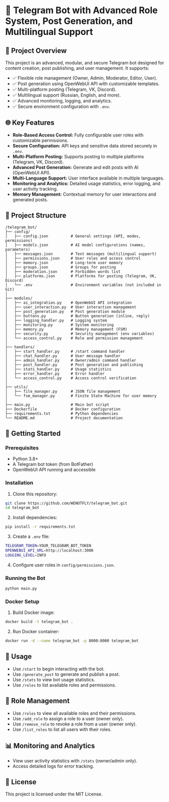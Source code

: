 
# 🚀 Telegram Bot with Advanced Role System, Post Generation, and Multilingual Support

## 📌 Project Overview
This project is an advanced, modular, and secure Telegram bot designed for content creation, post publishing, and user management. It supports:

- ✅ Flexible role management (Owner, Admin, Moderator, Editor, User).
- ✅ Post generation using OpenWebUI API with customizable templates.
- ✅ Multi-platform posting (Telegram, VK, Discord).
- ✅ Multilingual support (Russian, English, and more).
- ✅ Advanced monitoring, logging, and analytics.
- ✅ Secure environment configuration with `.env`.


## 🌐 Key Features
- **Role-Based Access Control:** Fully configurable user roles with customizable permissions.
- **Secure Configuration:** API keys and sensitive data stored securely in `.env`.
- **Multi-Platform Posting:** Supports posting to multiple platforms (Telegram, VK, Discord).
- **Advanced Post Generation:** Generate and edit posts with AI (OpenWebUI API).
- **Multi-Language Support:** User interface available in multiple languages.
- **Monitoring and Analytics:** Detailed usage statistics, error logging, and user activity tracking.
- **Memory Management:** Contextual memory for user interactions and generated posts.

## 📁 Project Structure
```
/telegram_bot/
├── config/
│   ├── config.json          # General settings (API, modes, permissions)
│   ├── models.json          # AI model configurations (names, parameters)
│   ├── messages.json        # Text messages (multilingual support)
│   ├── permissions.json     # User roles and access control
│   ├── memory.json          # Long-term user memory
│   ├── groups.json          # Groups for posting
│   ├── moderation.json      # Forbidden words list
│   ├── platforms.json       # Platforms for posting (Telegram, VK, Discord)
│   └── .env                 # Environment variables (not included in Git)
│
├── modules/
│   ├── ai_integration.py    # OpenWebUI API integration
│   ├── user_interaction.py  # User interaction management
│   ├── post_generation.py   # Post generation module
│   ├── buttons.py           # Button generation (inline, reply)
│   ├── logging_handler.py   # Logging system
│   ├── monitoring.py        # System monitoring
│   ├── memory.py            # Memory management (FSM)
│   ├── security.py          # Security management (env variables)
│   └── access_control.py    # Role and permission management
│
├── handlers/
│   ├── start_handler.py     # /start command handler
│   ├── chat_handler.py      # User message handler
│   ├── admin_handler.py     # Owner/admin command handler
│   ├── post_handler.py      # Post generation and publishing
│   ├── stats_handler.py     # Usage statistics
│   ├── error_handler.py     # Error handler
│   └── access_control.py    # Access control verification
│
├── utils/
│   ├── file_manager.py      # JSON file management
│   └── fsm_manager.py       # Finite State Machine for user memory
│
├── main.py                  # Main bot script
├── Dockerfile               # Docker configuration
├── requirements.txt         # Python dependencies
└── README.md                # Project documentation
```

## 🚀 Getting Started
### Prerequisites
- Python 3.8+
- A Telegram bot token (from BotFather)
- OpenWebUI API running and accessible

### Installation
1. Clone this repository:
```bash
git clone https://github.com/WENOTFLY/telegram_bot.git
cd telegram_bot
```

2. Install dependencies:
```bash
pip install -r requirements.txt
```

3. Create a `.env` file:
```bash
TELEGRAM_TOKEN=YOUR_TELEGRAM_BOT_TOKEN
OPENWEBUI_API_URL=http://localhost:3000
LOGGING_LEVEL=INFO
```

4. Configure user roles in `config/permissions.json`.

### Running the Bot
```bash
python main.py
```

### Docker Setup
1. Build Docker image:
```bash
docker build -t telegram_bot .
```

2. Run Docker container:
```bash
docker run -d --name telegram_bot -p 8000:8000 telegram_bot
```

## 📌 Usage
- Use `/start` to begin interacting with the bot.
- Use `/generate_post` to generate and publish a post.
- Use `/stats` to view bot usage statistics.
- Use `/roles` to list available roles and permissions.

## 🚀 Role Management
- Use `/roles` to view all available roles and their permissions.
- Use `/add_role` to assign a role to a user (owner only).
- Use `/remove_role` to revoke a role from a user (owner only).
- Use `/list_roles` to list all users with their roles.

## 📊 Monitoring and Analytics
- View user activity statistics with `/stats` (owner/admin only).
- Access detailed logs for error tracking.

## 📄 License
This project is licensed under the MIT License.
